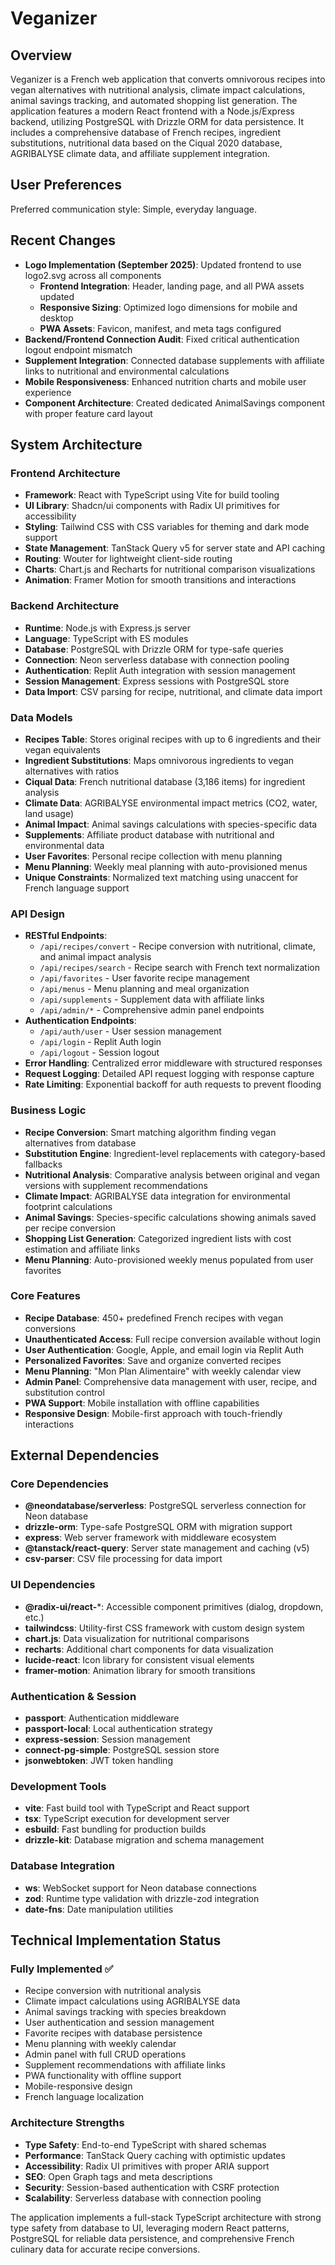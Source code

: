 # Veganizer

## Overview

Veganizer is a French web application that converts omnivorous recipes into vegan alternatives with nutritional analysis, climate impact calculations, animal savings tracking, and automated shopping list generation. The application features a modern React frontend with a Node.js/Express backend, utilizing PostgreSQL with Drizzle ORM for data persistence. It includes a comprehensive database of French recipes, ingredient substitutions, nutritional data based on the Ciqual 2020 database, AGRIBALYSE climate data, and affiliate supplement integration.

## User Preferences

Preferred communication style: Simple, everyday language.

## Recent Changes

- **Logo Implementation (September 2025)**: Updated frontend to use logo2.svg across all components
  - **Frontend Integration**: Header, landing page, and all PWA assets updated
  - **Responsive Sizing**: Optimized logo dimensions for mobile and desktop
  - **PWA Assets**: Favicon, manifest, and meta tags configured
- **Backend/Frontend Connection Audit**: Fixed critical authentication logout endpoint mismatch
- **Supplement Integration**: Connected database supplements with affiliate links to nutritional and environmental calculations
- **Mobile Responsiveness**: Enhanced nutrition charts and mobile user experience
- **Component Architecture**: Created dedicated AnimalSavings component with proper feature card layout

## System Architecture

### Frontend Architecture
- **Framework**: React with TypeScript using Vite for build tooling
- **UI Library**: Shadcn/ui components with Radix UI primitives for accessibility
- **Styling**: Tailwind CSS with CSS variables for theming and dark mode support
- **State Management**: TanStack Query v5 for server state and API caching
- **Routing**: Wouter for lightweight client-side routing
- **Charts**: Chart.js and Recharts for nutritional comparison visualizations
- **Animation**: Framer Motion for smooth transitions and interactions

### Backend Architecture
- **Runtime**: Node.js with Express.js server
- **Language**: TypeScript with ES modules
- **Database**: PostgreSQL with Drizzle ORM for type-safe queries
- **Connection**: Neon serverless database with connection pooling
- **Authentication**: Replit Auth integration with session management
- **Session Management**: Express sessions with PostgreSQL store
- **Data Import**: CSV parsing for recipe, nutritional, and climate data import

### Data Models
- **Recipes Table**: Stores original recipes with up to 6 ingredients and their vegan equivalents
- **Ingredient Substitutions**: Maps omnivorous ingredients to vegan alternatives with ratios
- **Ciqual Data**: French nutritional database (3,186 items) for ingredient analysis
- **Climate Data**: AGRIBALYSE environmental impact metrics (CO2, water, land usage)
- **Animal Impact**: Animal savings calculations with species-specific data
- **Supplements**: Affiliate product database with nutritional and environmental data
- **User Favorites**: Personal recipe collection with menu planning
- **Menu Planning**: Weekly meal planning with auto-provisioned menus
- **Unique Constraints**: Normalized text matching using unaccent for French language support

### API Design
- **RESTful Endpoints**: 
  - `/api/recipes/convert` - Recipe conversion with nutritional, climate, and animal impact analysis
  - `/api/recipes/search` - Recipe search with French text normalization
  - `/api/favorites` - User favorite recipe management
  - `/api/menus` - Menu planning and meal organization
  - `/api/supplements` - Supplement data with affiliate links
  - `/api/admin/*` - Comprehensive admin panel endpoints
- **Authentication Endpoints**: 
  - `/api/auth/user` - User session management
  - `/api/login` - Replit Auth login
  - `/api/logout` - Session logout
- **Error Handling**: Centralized error middleware with structured responses
- **Request Logging**: Detailed API request logging with response capture
- **Rate Limiting**: Exponential backoff for auth requests to prevent flooding

### Business Logic
- **Recipe Conversion**: Smart matching algorithm finding vegan alternatives from database
- **Substitution Engine**: Ingredient-level replacements with category-based fallbacks
- **Nutritional Analysis**: Comparative analysis between original and vegan versions with supplement recommendations
- **Climate Impact**: AGRIBALYSE data integration for environmental footprint calculations
- **Animal Savings**: Species-specific calculations showing animals saved per recipe conversion
- **Shopping List Generation**: Categorized ingredient lists with cost estimation and affiliate links
- **Menu Planning**: Auto-provisioned weekly menus populated from user favorites

### Core Features
- **Recipe Database**: 450+ predefined French recipes with vegan conversions
- **Unauthenticated Access**: Full recipe conversion available without login
- **User Authentication**: Google, Apple, and email login via Replit Auth
- **Personalized Favorites**: Save and organize converted recipes
- **Menu Planning**: "Mon Plan Alimentaire" with weekly calendar view
- **Admin Panel**: Comprehensive data management with user, recipe, and substitution control
- **PWA Support**: Mobile installation with offline capabilities
- **Responsive Design**: Mobile-first approach with touch-friendly interactions

## External Dependencies

### Core Dependencies
- **@neondatabase/serverless**: PostgreSQL serverless connection for Neon database
- **drizzle-orm**: Type-safe PostgreSQL ORM with migration support
- **express**: Web server framework with middleware ecosystem
- **@tanstack/react-query**: Server state management and caching (v5)
- **csv-parser**: CSV file processing for data import

### UI Dependencies
- **@radix-ui/react-***: Accessible component primitives (dialog, dropdown, etc.)
- **tailwindcss**: Utility-first CSS framework with custom design system
- **chart.js**: Data visualization for nutritional comparisons
- **recharts**: Additional chart components for data visualization
- **lucide-react**: Icon library for consistent visual elements
- **framer-motion**: Animation library for smooth transitions

### Authentication & Session
- **passport**: Authentication middleware
- **passport-local**: Local authentication strategy
- **express-session**: Session management
- **connect-pg-simple**: PostgreSQL session store
- **jsonwebtoken**: JWT token handling

### Development Tools
- **vite**: Fast build tool with TypeScript and React support
- **tsx**: TypeScript execution for development server
- **esbuild**: Fast bundling for production builds
- **drizzle-kit**: Database migration and schema management

### Database Integration
- **ws**: WebSocket support for Neon database connections
- **zod**: Runtime type validation with drizzle-zod integration
- **date-fns**: Date manipulation utilities

## Technical Implementation Status

### Fully Implemented ✅
- Recipe conversion with nutritional analysis
- Climate impact calculations using AGRIBALYSE data
- Animal savings tracking with species breakdown
- User authentication and session management
- Favorite recipes with database persistence
- Menu planning with weekly calendar
- Admin panel with full CRUD operations
- Supplement recommendations with affiliate links
- PWA functionality with offline support
- Mobile-responsive design
- French language localization

### Architecture Strengths
- **Type Safety**: End-to-end TypeScript with shared schemas
- **Performance**: TanStack Query caching with optimistic updates
- **Accessibility**: Radix UI primitives with proper ARIA support
- **SEO**: Open Graph tags and meta descriptions
- **Security**: Session-based authentication with CSRF protection
- **Scalability**: Serverless database with connection pooling

The application implements a full-stack TypeScript architecture with strong type safety from database to UI, leveraging modern React patterns, PostgreSQL for reliable data persistence, and comprehensive French culinary data for accurate recipe conversions.